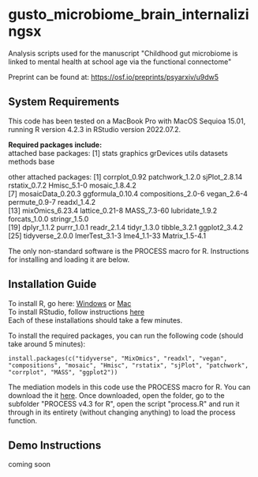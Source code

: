 # gusto_microbiome_brain_internalizingsx
Analysis scripts used for the manuscript "Childhood gut microbiome is linked to mental health at school age via the functional connectome"

Preprint can be found at: https://osf.io/preprints/psyarxiv/u9dw5 

## System Requirements
This code has been tested on a MacBook Pro with MacOS Sequioa 15.01, running R version 4.2.3 in RStudio version 2022.07.2.   

**Required packages include:**   
attached base packages:
[1] stats     graphics  grDevices utils     datasets  methods   base     

other attached packages:
 [1] corrplot_0.92      patchwork_1.2.0    sjPlot_2.8.14      rstatix_0.7.2      Hmisc_5.1-0        mosaic_1.8.4.2    
 [7] mosaicData_0.20.3  ggformula_0.10.4   compositions_2.0-6 vegan_2.6-4        permute_0.9-7      readxl_1.4.2      
[13] mixOmics_6.23.4    lattice_0.21-8     MASS_7.3-60        lubridate_1.9.2    forcats_1.0.0      stringr_1.5.0     
[19] dplyr_1.1.2        purrr_1.0.1        readr_2.1.4        tidyr_1.3.0        tibble_3.2.1       ggplot2_3.4.2     
[25] tidyverse_2.0.0    lmerTest_3.1-3     lme4_1.1-33        Matrix_1.5-4.1   

The only non-standard software is the PROCESS macro for R. Instructions for installing and loading it are below. 

## Installation Guide  
To install R, go here: [Windows](https://cran.r-project.org/bin/windows/base/old/) or [Mac](https://cran.r-project.org/bin/macosx/)  
To install RStudio, follow instructions [here](https://posit.co/download/rstudio-desktop/)  
Each of these installations should take a few minutes.   

To install the required packages, you can run the following code (should take around 5 minutes):
```
install.packages(c("tidyverse", "MixOmics", "readxl", "vegan", "compositions", "mosaic", "Hmisc", "rstatix", "sjPlot", "patchwork", "corrplot", "MASS", "ggplot2"))
```
The mediation models in this code use the PROCESS macro for R. You can download the it [here](https://haskayne.ucalgary.ca/CCRAM/resource-hub). Once downloaded, open the folder, go to the subfolder "PROCESS v4.3 for R", open the script "process.R" and run it through in its entirety (without changing anything) to load the process function. 

## Demo Instructions 
coming soon
